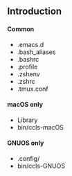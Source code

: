 ## Introduction
#### Common
- .emacs.d
- .bash_aliases
- .bashrc
- .profile
- .zshenv
- .zshrc
- .tmux.conf
#### macOS only
- Library
- bin/ccls-macOS
#### GNUOS only
- .config/
- bin/ccls-GNUOS
